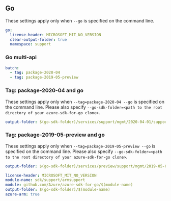 ## Go

These settings apply only when `--go` is specified on the command line.

``` yaml $(go) && !$(track2)
go:
  license-header: MICROSOFT_MIT_NO_VERSION
  clear-output-folder: true
  namespace: support
```

### Go multi-api

``` yaml $(go) && !$(track2) && $(multiapi)
batch:
  - tag: package-2020-04
  - tag: package-2019-05-preview
```

### Tag: package-2020-04 and go

These settings apply only when `--tag=package-2020-04 --go` is specified on the command line.
Please also specify `--go-sdk-folder=<path to the root directory of your azure-sdk-for-go clone>`.

``` yaml $(tag)=='package-2020-04' && $(go)
output-folder: $(go-sdk-folder)/services/support/mgmt/2020-04-01/support
```

### Tag: package-2019-05-preview and go

These settings apply only when `--tag=package-2019-05-preview --go` is specified on the command line.
Please also specify `--go-sdk-folder=<path to the root directory of your azure-sdk-for-go clone>`.

``` yaml $(tag)=='package-2019-05-preview' && $(go)
output-folder: $(go-sdk-folder)/services/preview/support/mgmt/2019-05-01-preview/support
```

```yaml $(go) && $(track2)
license-header: MICROSOFT_MIT_NO_VERSION
module-name: sdk/support/armsupport
module: github.com/Azure/azure-sdk-for-go/$(module-name)
output-folder: $(go-sdk-folder)/$(module-name)
azure-arm: true
```


